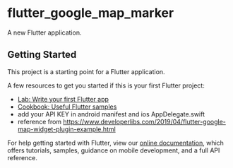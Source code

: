 # flutter_google_map_marker

A new Flutter application.

## Getting Started

This project is a starting point for a Flutter application.

A few resources to get you started if this is your first Flutter project:

- [Lab: Write your first Flutter app](https://flutter.dev/docs/get-started/codelab)
- [Cookbook: Useful Flutter samples](https://flutter.dev/docs/cookbook)
- add your API KEY in android manifest and ios AppDelegate.swift
- reference from https://www.developerlibs.com/2019/04/flutter-google-map-widget-plugin-example.html

For help getting started with Flutter, view our
[online documentation](https://flutter.dev/docs), which offers tutorials,
samples, guidance on mobile development, and a full API reference.

